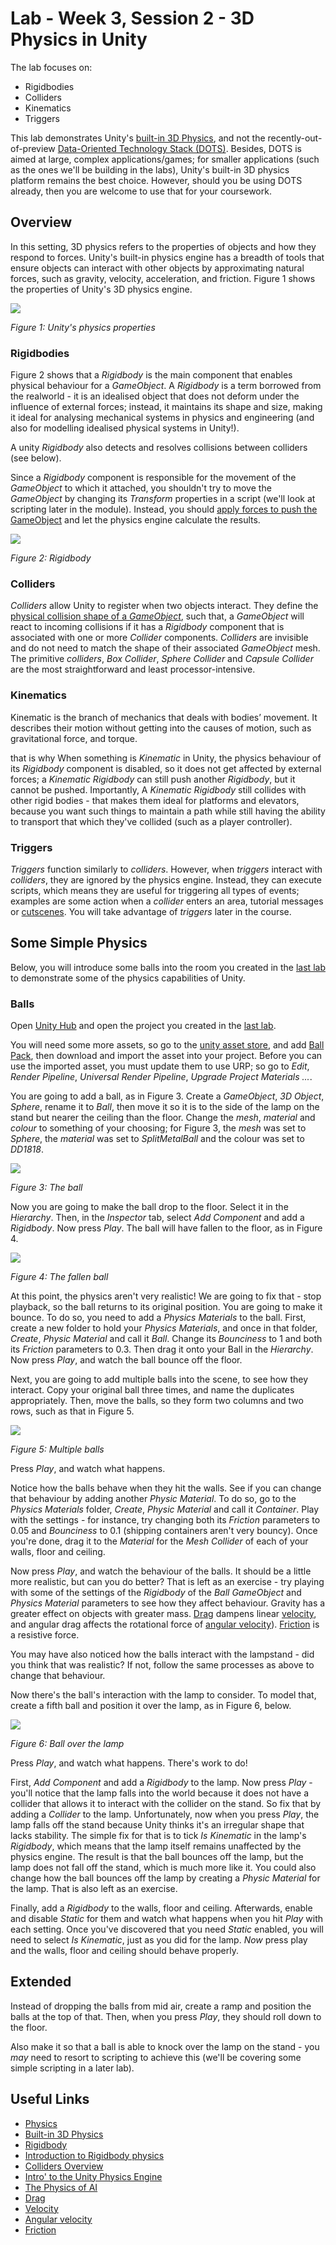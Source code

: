 # Lab - Week 3, Session 2 - 3D Physics in Unity

The lab focuses on:

+ Rigidbodies
+ Colliders
+ Kinematics
+ Triggers

This lab demonstrates Unity's [built-in 3D Physics](https://docs.unity3d.com/Manual/PhysicsOverview.html), and not the recently-out-of-preview [Data-Oriented Technology Stack (DOTS)](https://unity.com/dots). Besides, DOTS is aimed at large, complex applications/games; for smaller applications (such as the ones we'll be building in the labs), Unity's built-in 3D physics platform remains the best choice. However, should you be using DOTS already, then you are welcome to use that for your coursework.

## Overview

In this setting, 3D physics refers to the properties of objects and how they respond to forces. Unity's built-in physics engine has a breadth of tools that ensure objects can interact with other objects by approximating natural forces, such as gravity, velocity, acceleration, and friction. Figure 1 shows the properties of Unity's 3D physics engine.

![](./images/physicsProperties.png)

_Figure 1: Unity's physics properties_

### Rigidbodies

Figure 2 shows that a _Rigidbody_ is the main component that enables physical behaviour for a _GameObject_. A _Rigidbody_ is a term borrowed from the realworld - it is an idealised object that does not deform under the influence of external forces; instead, it maintains its shape and size, making it ideal for analysing mechanical systems in physics and engineering (and also for modelling idealised physical systems in Unity!).

A unity _Rigidbody_ also detects and resolves collisions between colliders (see below).

Since a _Rigidbody_ component is responsible for the movement of the _GameObject_ to which it attached, you shouldn't try to move the _GameObject_ by changing its _Transform_ properties in a script (we'll look at scripting later in the module). Instead, you should [apply forces to push the GameObject](https://docs.unity3d.com/Manual/RigidbodiesOverview.html) and let the physics engine calculate the results.

![](./images/rigidBody.png)

_Figure 2: Rigidbody_

### Colliders

_Colliders_ allow Unity to register when two objects interact. They define the [physical collision shape of a _GameObject_](https://docs.unity3d.com/Manual/CollidersOverview.html), such that, a _GameObject_ will react to incoming collisions if it has a _Rigidbody_ component that is associated with one or more _Collider_ components. _Colliders_ are invisible and do not need to match the shape of their associated _GameObject_ mesh. The primitive _colliders_, _Box Collider_, _Sphere Collider_ and _Capsule Collider_ are the most straightforward and least processor-intensive.

### Kinematics

Kinematic is the branch of mechanics that deals with bodies’ movement. It describes their motion without getting into the causes of motion, such as gravitational force, and torque.

that is why When something is _Kinematic_ in Unity, the physics behaviour of its _Rigidbody_ component is disabled, so it does not get affected by external forces; a _Kinematic Rigidbody_ can still push another _Rigidbody_, but it cannot be pushed. Importantly, A _Kinematic Rigidbody_ still collides with other rigid bodies - that makes them ideal for platforms and elevators, because you want such things to maintain a path while still having the ability to transport that which they've collided (such as a player controller).

### Triggers

_Triggers_ function similarly to _colliders_. However, when _triggers_ interact with _colliders_, they are ignored by the physics engine. Instead, they can execute scripts, which means they are useful for triggering all types of events; examples are some action when a _collider_ enters an area, tutorial messages or [cutscenes](https://en.wikipedia.org/wiki/Cutscene). You will take advantage of _triggers_ later in the course.

## Some Simple Physics

Below, you will introduce some balls into the room you created in the [last lab](./week2Session1.md) to demonstrate some of the physics capabilities of Unity.

### Balls

Open [Unity Hub](https://docs.unity3d.com/Manual/GettingStartedUnityHub.html) and open the project you created in the [last lab](./week3Session2.md).

You will need some more assets, so go to the [unity asset store](https://assetstore.unity.com/), and add [Ball Pack](https://assetstore.unity.com/packages/3d/props/ball-pack-446), then download and import the asset into your project. Before you can use the imported asset, you must update them to use URP; so go to _Edit_, _Render Pipeline_, _Universal Render Pipeline_, _Upgrade Project Materials ..._.

You are going to add a ball, as in Figure 3. Create a _GameObject_, _3D Object_, _Sphere_, rename it to _Ball_, then move it so it is to the side of the lamp on the stand but nearer the ceiling than the floor. Change the _mesh_,  _material_ and _colour_ to something of your choosing; for Figure 3, the _mesh_ was set to _Sphere_, the _material_ was set to _SplitMetalBall_ and the colour was set to _DD1818_.

![](./images/ball.png)

_Figure 3: The ball_

Now you are going to make the ball drop to the floor. Select it in the _Hierarchy_. Then, in the _Inspector_ tab, select _Add Component_ and add a _Rigidbody_. Now press _Play_. The ball will have fallen to the floor, as in Figure 4.

![](./images/ballFallen.png)

_Figure 4: The fallen ball_

At this point, the physics aren't very realistic! We are going to fix that - stop playback, so the ball returns to its original position. You are going to make it bounce. To do so, you need to add a _Physics Materials_ to the ball. First, create a new folder to hold your _Physics Materials_, and once in that folder, _Create_, _Physic Material_ and call it _Ball_. Change its _Bounciness_ to 1 and both its _Friction_ parameters to 0.3. Then drag it onto your Ball in the _Hierarchy_. Now press _Play_, and watch the ball bounce off the floor.

Next, you are going to add multiple balls into the scene, to see how they interact. Copy your original ball three times, and name the duplicates appropriately. Then, move the balls, so they form two columns and two rows, such as that in Figure 5.

![](./images/ballsMany.png)

_Figure 5: Multiple balls_

Press _Play_, and watch what happens.

Notice how the balls behave when they hit the walls. See if you can change that behaviour by adding another _Physic Material_. To do so, go to the _Physics Materials_ folder, _Create_, _Physic Material_ and call it _Container_. Play with the settings - for instance, try changing both its _Friction_ parameters to 0.05 and _Bounciness_ to 0.1 (shipping containers aren't very bouncy). Once you're done, drag it to the _Material_ for the _Mesh Collider_ of each of your walls, floor and ceiling.

Now press _Play_, and watch the behaviour of the balls. It should be a little more realistic, but can you do better? That is left as an exercise - try playing with some of the settings of the _Rigidbody_ of the _Ball_ _GameObject_ and _Physics Material_ parameters to see how they affect behaviour. Gravity has a greater effect on objects with greater mass. [Drag](https://en.wikipedia.org/wiki/Drag_(physics)) dampens linear [velocity](https://en.wikipedia.org/wiki/Velocity), and angular drag affects the rotational force of [angular velocity](https://en.wikipedia.org/wiki/Angular_velocity)). [Friction](https://en.wikipedia.org/wiki/Friction) is a resistive force.

You may have also noticed how the balls interact with the lampstand - did you think that was realistic? If not, follow the same processes as above to change that behaviour.

Now there's the ball's interaction with the lamp to consider. To model that, create a fifth ball and position it over the lamp, as in Figure 6, below.

![](./images/ballLamp.png)

_Figure 6: Ball over the lamp_

Press _Play_, and watch what happens. There's work to do!

First, _Add Component_ and add a _Rigidbody_ to the lamp. Now press _Play_ - you'll notice that the lamp falls into the world because it does not have a collider that allows it to interact with the collider on the stand. So fix that by adding a _Collider_ to the lamp. Unfortunately, now when you press _Play_, the lamp falls off the stand because Unity thinks it's an irregular shape that lacks stability. The simple fix for that is to tick _Is Kinematic_ in the lamp's _Rigidbody_, which means that the lamp itself remains unaffected by the physics engine. The result is that the ball bounces off the lamp, but the lamp does not fall off the stand, which is much more like it. You could also change how the ball bounces off the lamp by creating a _Physic Material_ for the lamp. That is also left as an exercise.

Finally, add a _Rigidbody_ to the walls, floor and ceiling. Afterwards, enable and disable _Static_ for them and watch what happens when you hit _Play_ with each setting. Once you've discovered that you need _Static_ enabled, you will need to select _Is Kinematic_, just as you did for the lamp. _Now_ press play and the walls, floor and ceiling should behave properly.

## Extended

Instead of dropping the balls from mid air, create a ramp and position the balls at the top of that. Then, when you press _Play_, they should roll down to the floor.

Also make it so that a ball is able to knock over the lamp on the stand - you _may_ need to resort to scripting to achieve this (we'll be covering some simple scripting in a later lab).

## Useful Links

+ [Physics](https://docs.unity3d.com/Manual/PhysicsSection.html)
+ [Built-in 3D Physics](https://docs.unity3d.com/Manual/PhysicsOverview.html)
+ [Rigidbody](https://docs.unity3d.com/Manual/class-Rigidbody.html)
+ [Introduction to Rigidbody physics](https://docs.unity3d.com/Manual/RigidbodiesOverview.html)
+ [Colliders Overview](https://docs.unity3d.com/Manual/CollidersOverview.html)
+ [Intro' to the Unity Physics Engine](https://learn.unity.com/tutorial/intro-to-the-unity-physics-engine)
+ [The Physics of AI](https://learn.unity.com/project/the-physics-of-ai)
+ [Drag](https://en.wikipedia.org/wiki/Drag_(physics))
+ [Velocity](https://en.wikipedia.org/wiki/Velocity)
+ [Angular velocity](https://en.wikipedia.org/wiki/Angular_velocity)
+ [Friction](https://en.wikipedia.org/wiki/Friction)
